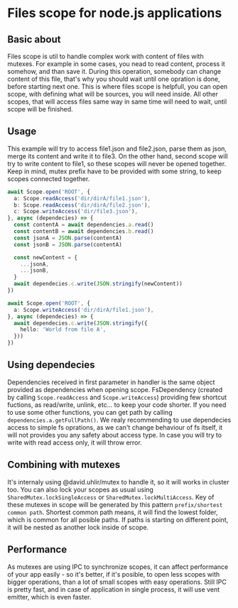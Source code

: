# Files scope for node.js applications

## Basic about
Files scope is util to handle complex work with content of files with mutexes. For example in some cases, you nead to read content, process it somehow, and than save it. During this operation, somebody can change content of this file, that's why you should wait until one opration is done, before starting next one. This is where files scope is helpfull, you can open scope, with defining what will be sources, you will need inside. All other scopes, that will access files same way in same time will need to wait, until scope will be finished.

## Usage
This example will try to access file1.json and file2.json, parse them as json, merge its content and write it to file3. On the other hand, second scope will try to write content to file1, so these scopes will never be opened together. Keep in mind, mutex prefix have to be provided with some string, to keep scopes connected together.

```ts
await Scope.open('ROOT', {
  a: Scope.readAccess('dir/dirA/file1.json'),
  b: Scope.readAccess('dir/dirA/file2.json'),
  c: Scope.writeAccess('dir/file3.json'),
}, async (dependecies) => {
  const contentA = await dependencies.a.read()
  const contentB = await dependencies.b.read()
  const jsonA = JSON.parse(contentA)
  const jsonB = JSON.parse(contentA)

  const newContent = {
    ...jsonA,
    ...jsonB,
  }
  await dependecies.c.write(JSON.stringify(newContent))
})

await Scope.open('ROOT', {
  a: Scope.writeAccess('dir/dirA/file1.json'),
}, async (dependecies) => {
  await dependecies.c.write(JSON.stringify({
    hello: 'World from file A',
  }))
})
```

## Using dependecies
Dependencies received in first parameter in handler is the same object provided as dependencies when opening scope. FsDependency (created by calling `Scope.readAccess` and `Scope.writeAccess`) providing few shortcut fuctions, as read/write, unlink, etc... to keep your code shorter. If you need to use some other functions, you can get path by calling `dependencies.a.getFullPath()`. We realy recommending to use dependecies access to simple fs oprations, as we can't change behaviour of fs itself, it will not provides you any safety about access type. In case you will try to write with read access only, it will throw error.

## Combining with mutexes
It's internaly using @david.uhlir/mutex to handle it, so it will works in cluster too. You can also lock your scopes as usual using `SharedMutex.lockSingleAccess` or `SharedMutex.lockMultiAccess`. Key of these mutexes in scope will be generated by this pattern `prefix/shortest common path`. Shortest common path means, it will find the lowest folder, which is common for all posible paths. If paths is starting on different point, it will be nested as another lock inside of scope.

## Performance
As mutexes are using IPC to synchronize scopes, it can affect performance of your app easily - so it's better, if it's posible, to open less scopes with bigger operations, than a lot of small scopes with easy operations. Still IPC is pretty fast, and in case of application in single process, it will use vent emitter, which is even faster.